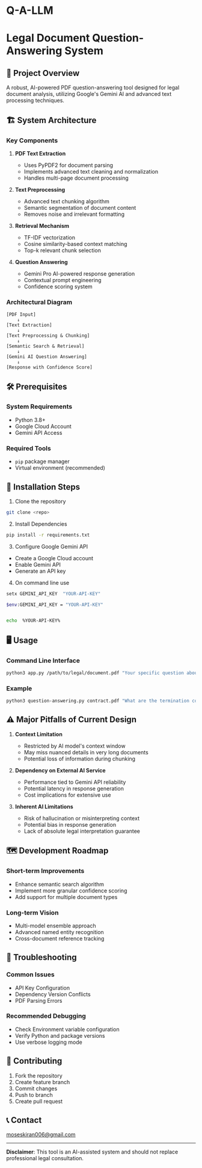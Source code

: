 # Q-A-LLM

# Legal Document Question-Answering System

## 📄 Project Overview
A robust, AI-powered PDF question-answering tool designed for legal document analysis, utilizing Google's Gemini AI and advanced text processing techniques.

## 🏗️ System Architecture

### Key Components
1. **PDF Text Extraction**
   - Uses PyPDF2 for document parsing
   - Implements advanced text cleaning and normalization
   - Handles multi-page document processing

2. **Text Preprocessing**
   - Advanced text chunking algorithm
   - Semantic segmentation of document content
   - Removes noise and irrelevant formatting

3. **Retrieval Mechanism**
   - TF-IDF vectorization
   - Cosine similarity-based context matching
   - Top-k relevant chunk selection

4. **Question Answering**
   - Gemini Pro AI-powered response generation
   - Contextual prompt engineering
   - Confidence scoring system

### Architectural Diagram
```
[PDF Input] 
    ↓ 
[Text Extraction]
    ↓
[Text Preprocessing & Chunking]
    ↓
[Semantic Search & Retrieval]
    ↓
[Gemini AI Question Answering]
    ↓
[Response with Confidence Score]
```

## 🛠️ Prerequisites

### System Requirements
- Python 3.8+
- Google Cloud Account
- Gemini API Access

### Required Tools
- `pip` package manager
- Virtual environment (recommended)

## 🚀 Installation Steps

1. Clone the repository
``` bash
git clone <repo>
```

2. Install Dependencies
```bash
pip install -r requirements.txt
```

3. Configure Google Gemini API
- Create a Google Cloud account
- Enable Gemini API
- Generate an API key

4. On command line use 
```bash
setx GEMINI_API_KEY  "YOUR-API-KEY" 
```
``` bash
$env:GEMINI_API_KEY = "YOUR-API-KEY"
``` 
```bash

echo  %YOUR-API-KEY%
```

## 🖥️ Usage

### Command Line Interface
```bash
python3 app.py /path/to/legal/document.pdf "Your specific question about the document"
```

### Example
```bash
python3 question-answering.py contract.pdf "What are the termination conditions?"
```

## ⚠️ Major Pitfalls of Current Design

1. **Context Limitation**
   - Restricted by AI model's context window
   - May miss nuanced details in very long documents
   - Potential loss of information during chunking

2. **Dependency on External AI Service**
   - Performance tied to Gemini API reliability
   - Potential latency in response generation
   - Cost implications for extensive use

3. **Inherent AI Limitations**
   - Risk of hallucination or misinterpreting context
   - Potential bias in response generation
   - Lack of absolute legal interpretation guarantee



## 🗺️ Development Roadmap

### Short-term Improvements
- Enhance semantic search algorithm
- Implement more granular confidence scoring
- Add support for multiple document types

### Long-term Vision
- Multi-model ensemble approach
- Advanced named entity recognition
- Cross-document reference tracking

## 🐛 Troubleshooting

### Common Issues
- API Key Configuration
- Dependency Version Conflicts
- PDF Parsing Errors

### Recommended Debugging
- Check Environment variable configuration
- Verify Python and package versions
- Use verbose logging mode

## 🤝 Contributing
1. Fork the repository
2. Create feature branch
3. Commit changes
4. Push to branch
5. Create pull request



## 📞 Contact
moseskiran006@gmail.com

---

**Disclaimer**: This tool is an AI-assisted system and should not replace professional legal consultation.
